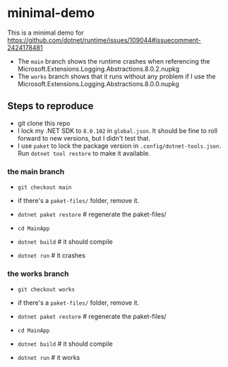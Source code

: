 # minimal-demo

This is a minimal demo for https://github.com/dotnet/runtime/issues/109044#issuecomment-2424178481 


- The `main` branch shows the runtime crashes when referencing the Microsoft.Extensions.Logging.Abstractions.8.0.2.nupkg
- The `works` branch shows that it runs without any problem if I use the Microsoft.Extensions.Logging.Abstractions.8.0.0.nupkg


## Steps to reproduce


- git clone this repo
- I lock my .NET SDK to `8.0.102` in `global.json`. It should be fine to roll forward to new versions, but I didn't test that.
- I use `paket` to lock the package version in `.config/dotnet-tools.json`. Run `dotnet tool restore` to make it available.


### the main branch 

- `git checkout main`
- if there's a `paket-files/` folder, remove it.
- `dotnet paket restore`   # regenerate the paket-files/

- `cd MainApp`
- `dotnet build` # it should compile 
- `dotnet run`   # it crashes



### the works branch 

- `git checkout works`
- if there's a `paket-files/` folder, remove it.
- `dotnet paket restore`   # regenerate the paket-files/

- `cd MainApp`
- `dotnet build` # it should compile 
- `dotnet run`   # it works